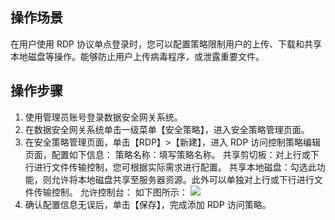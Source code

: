 ## 操作场景
在用户使用 RDP 协议单点登录时，您可以配置策略限制用户的上传、下载和共享本地磁盘等操作。能够防止用户上传病毒程序，或泄露重要文件。



## 操作步骤

1. 使用管理员账号登录数据安全网关系统。
2. 在数据安全网关系统单击一级菜单【安全策略】，进入安全策略管理页面。
3. 在安全策略管理页面，单击【RDP】>【新建】，进入 RDP 访问控制策略编辑页面，配置如下信息：
策略名称：填写策略名称。
共享剪切板：对上行或下行进行文件传输控制，您可根据实际需求进行配置。
共享本地磁盘：勾选此功能，则允许将本地磁盘共享至服务器资源。此外可以单独对上行或下行进行文件传输控制。
允许控制台：
如下图所示：
![](https://main.qcloudimg.com/raw/9ca4a1012fced3d6942fe175eab37212.png)
4. 确认配置信息无误后，单击【保存】，完成添加 RDP 访问策略。
